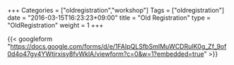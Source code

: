 +++
Categories = ["oldregistration","workshop"]
Tags = ["oldregistration"]
date = "2016-03-15T16:23:23+09:00"
title = "Old Registration"
type = "OldRegistration"
weight = 1
+++

{{< googleform "https://docs.google.com/forms/d/e/1FAIpQLSfbSmIMuWCDRulK0g_Zf_9of0d4o47gy4YWtjrxisy8fvWklA/viewform?c=0&w=1?embedded=true" >}}
